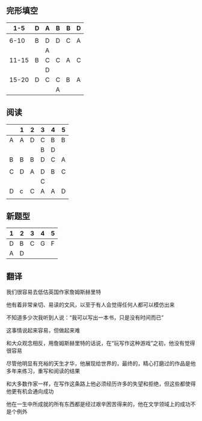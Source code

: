 ## 完形填空

| 1-5   | D    | A    | B    | B    | D    |
| ----- | ---- | ---- | ---- | ---- | ---- |
|       |      |      |      |      |      |
| 6-10  | B    | D    | D    | C    | A    |
|       |      | A    |      |      |      |
| 11-15 | B    | C    | C    | A    | C    |
|       |      | D    |      |      |      |
| 15-20 | D    | C    | C    | B    | A    |
|       |      |      | A    |      |      |

## 阅读

|      | 1    | 2    | 3    | 4    | 5    |
| ---- | ---- | ---- | ---- | ---- | ---- |
| A    | A    | D    | C    | B    | B    |
|      |      |      | B    | D    |      |
| B    | B    | B    | D    | C    | A    |
|      |      |      |      |      |      |
| C    | D    | A    | D    | B    | C    |
|      |      |      | C    |      |      |
| D    | c    | C    | A    | A    | D    |
|      |      |      |      |      |      |

## 新题型

| 1    | 2    | 3    | 4    | 5    |
| ---- | ---- | ---- | ---- | ---- |
| D    | B    | C    | G    | F    |
| A    | D    |      |      |      |

## 翻译

我们很容易去低估英国作家詹姆斯赫里特

他有着非常亲切、易读的文风，以至于有人会觉得任何人都可以模仿出来

不知道多少次我听到人说：“我可以写出一本书，只是没有时间而已”

这事情说起来容易，但做起来难

和大众观念相反，用詹姆斯赫里特的话说，在“玩写作这种游戏”之初，他没有觉得很容易

尽管他明显有充裕的天生才华，他展现给世界的，最终的，精心打磨过的作品是他多年来练习，重写和阅读的结果

和大多数作家一样，在写作这条路上他必须经历许多的失望和拒绝，但这些都使得他更有机会通向成功

他在一生中所成就的所有东西都是经过艰辛困苦得来的，他在文学领域上的成功不是个例外

